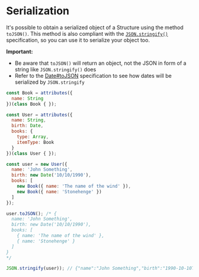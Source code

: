 # Serialization

It's possible to obtain a serialized object of a Structure using the method `toJSON()`. This method is also compliant with the [`JSON.stringify()`](https://developer.mozilla.org/en-US/docs/Web/JavaScript/Reference/Global_Objects/JSON/stringify) specification, so you can use it to serialize your object too.

**Important:**

- Be aware that `toJSON()` will return an object, not the JSON in form of a string like `JSON.stringify()` does
- Refer to the [Date#toJSON](https://developer.mozilla.org/docs/Web/JavaScript/Reference/Global_Objects/Date/toJSON) specification to see how dates will be serialized by `JSON.stringify`

```javascript
const Book = attributes({
  name: String
})(class Book { });

const User = attributes({
  name: String,
  birth: Date,
  books: {
    type: Array,
    itemType: Book
  }
})(class User { });

const user = new User({
  name: 'John Something',
  birth: new Date('10/10/1990'),
  books: [
    new Book({ name: 'The name of the wind' }),
    new Book({ name: 'Stonehenge' })
  ]
});

user.toJSON(); /* {
  name: 'John Something',
  birth: new Date('10/10/1990'),
  books: [
    { name: 'The name of the wind' },
    { name: 'Stonehenge' }
  ]
}
*/

JSON.stringify(user)); // {"name":"John Something","birth":"1990-10-10T03:00:00.000Z","books":[{"name":"The name of the wind"},{"name":"Stonehenge"}]}
```
